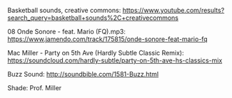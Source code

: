 Basketball sounds, creative commons: 
https://www.youtube.com/results?search_query=basketball+sounds%2C+creativecommons

08 Onde Sonore - feat. Mario (FQ).mp3:
https://www.jamendo.com/track/175815/onde-sonore-feat-mario-fq

Mac Miller - Party on 5th Ave (Hardly Subtle Classic Remix):
https://soundcloud.com/hardly-subtle/party-on-5th-ave-hs-classics-mix

Buzz Sound:
http://soundbible.com/1581-Buzz.html

Shade:
Prof. Miller 
